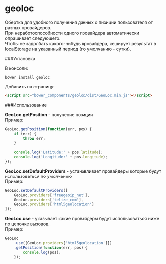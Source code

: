 geoloc
======

Обертка для удобного получения данных о пизиции пользователя от разных провайдеров.  
При неработоспособности одного провайдера автоматически опрашивает следующего.  
Чтобы не задолбать какого-нибудь провайдера, кеширует результат в localStorage на указанный период (по умолчанию - сутки).

###Установка

В консоли:
```
bower install geoloc 
```
Добавить на страницу:
```html
<script src="bower_components/geoloc/dist/GeoLoc.min.js"></script>
```

###Использование

**GeoLoc.getPosition** - получение позиции  
Пример:
```js
GeoLoc.getPosition(function(err, pos) {
    if (err) {
        throw err;
    }
    
    console.log('Latitude:' + pos.latitude);
    console.log('Longitude:' + pos.longitude);
});
```

**GeoLoc.setDefaultProviders** - устанавливает провайдеры которые будут использоваться по умолчанию  
Пример:
```js
GeoLoc.setDefaultProviders([
    GeoLoc.providers['freegeoip_net'],
    GeoLoc.providers['telize_com'],
    GeoLoc.providers['html5geolocation']
]);
```

**GeoLoc.use** - указывает какие провайдеры будут использоваться ниже по цепочке вызовов.  
Пример:
```js
GeoLoc
    .use([GeoLoc.providers['html5geolocation']])
    .getPosition(function(err, pos) {
        console.log(pos);
    });
```
